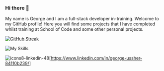 ### Hi there 👋
  
My name is George and I am a full-stack developer in-training. Welcome to my GitHub profile! Here you will find some projects that I have completed whilst training at School of Code and some other personal projects.


[![GitHub Streak](https://github-readme-streak-stats.herokuapp.com?user=georgeussher&theme=transparent&border_radius=30)](https://git.io/streak-stats)



![My Skills](https://skillicons.dev/icons?i=git,javascript,html,css,react,nodejs,typescript,figma)

![icons8-linkedin-48](https://github.com/georgeussher/georgeussher/assets/123481743/41a13c02-ddbe-470f-8b2b-e0395a4e9bed)[https://www.linkedin.com/in/george-ussher-84110b239/]

<!--
**georgeussher/georgeussher** is a ✨ _special_ ✨ repository because its `README.md` (this file) appears on your GitHub profile.

Here are some ideas to get you started:

- 🔭 I’m currently working on ...
- 🌱 I’m currently learning ...
- 👯 I’m looking to collaborate on ...
- 🤔 I’m looking for help with ...
- 💬 Ask me about ...
- 📫 How to reach me: ...
- 😄 Pronouns: ...
- ⚡ Fun fact: ...
-->

